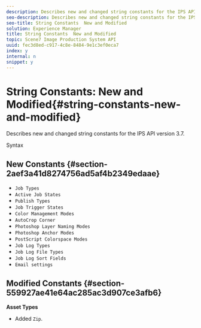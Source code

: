 ```yaml
---
description: Describes new and changed string constants for the IPS API version 3.7.
seo-description: Describes new and changed string constants for the IPS API version 3.7.
seo-title: String Constants  New and Modified
solution: Experience Manager
title: String Constants  New and Modified
topic: Scene7 Image Production System API
uuid: fec3d8ed-c917-4c8e-8484-9e1c3ef0eca7
index: y
internal: n
snippet: y
---
```


# String Constants: New and Modified{#string-constants-new-and-modified}

Describes new and changed string constants for the IPS API version 3.7.

 Syntax 

## New Constants {#section-2aef3a41d8274756ad5af4b2349edaae}

* `Job Types` 
* `Active Job States` 
* `Publish Types` 
* `Job Trigger States` 
* `Color Management Modes` 
* `AutoCrop Corner` 
* `Photoshop Layer Naming Modes` 
* `Photoshop Anchor Modes` 
* `PostScript Colorspace Modes` 
* `Job Log Types` 
* `Job Log File Types` 
* `Job Log Sort Fields` 
* `Email settings`

## Modified Constants {#section-559927ae41e64ac285ac3d907ce3afb6}

**Asset Types**

* Added `Zip`.

